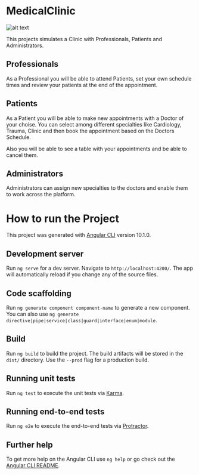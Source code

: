 # MedicalClinic

![alt text]('https://firebasestorage.googleapis.com/v0/b/medical-clinic-c44ab.appspot.com/o/login-background.png?alt=media&token=f8df7448-50ce-48e8-bd9d-66b545571c8e')

This projects simulates a Clinic with Professionals, Patients and Administrators.

## Professionals

As a Professional you will be able to attend Patients, set your own schedule times and review your patients at the end of the appointment.

## Patients

As a Patient you will be able to make new appointments with a Doctor of your choise. You can select among different specialties like Cardiology, Trauma, Clinic and then book the appointment based on the Doctors Schedule.

Also you will be able to see a table with your appointments and be able to cancel them.

## Administrators

Administrators can assign new specialties to the doctors and enable them to work across the platform.

# How to run the Project

This project was generated with [Angular CLI](https://github.com/angular/angular-cli) version 10.1.0.

## Development server

Run `ng serve` for a dev server. Navigate to `http://localhost:4200/`. The app will automatically reload if you change any of the source files.

## Code scaffolding

Run `ng generate component component-name` to generate a new component. You can also use `ng generate directive|pipe|service|class|guard|interface|enum|module`.

## Build

Run `ng build` to build the project. The build artifacts will be stored in the `dist/` directory. Use the `--prod` flag for a production build.

## Running unit tests

Run `ng test` to execute the unit tests via [Karma](https://karma-runner.github.io).

## Running end-to-end tests

Run `ng e2e` to execute the end-to-end tests via [Protractor](http://www.protractortest.org/).

## Further help

To get more help on the Angular CLI use `ng help` or go check out the [Angular CLI README](https://github.com/angular/angular-cli/blob/master/README.md).
